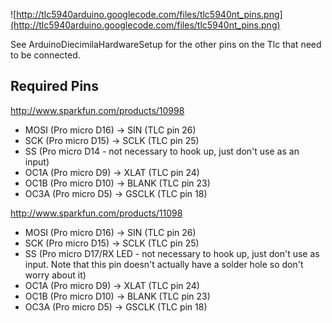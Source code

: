 ![http://tlc5940arduino.googlecode.com/files/tlc5940nt_pins.png](http://tlc5940arduino.googlecode.com/files/tlc5940nt_pins.png)

See ArduinoDiecimilaHardwareSetup for the other pins on the Tlc that need to be connected.

## Required Pins ##

http://www.sparkfun.com/products/10998
  * MOSI (Pro micro D16) -> SIN (TLC pin 26)
  * SCK (Pro micro D15) -> SCLK (TLC pin 25)
  * SS (Pro micro D14 - not necessary to hook up, just don't use as an input)
  * OC1A (Pro micro D9) -> XLAT (TLC pin 24)
  * OC1B (Pro micro D10) -> BLANK (TLC pin 23)
  * OC3A (Pro micro D5) -> GSCLK (TLC pin 18)

http://www.sparkfun.com/products/11098
  * MOSI (Pro micro D16) -> SIN (TLC pin 26)
  * SCK (Pro micro D15) -> SCLK (TLC pin 25)
  * SS (Pro micro D17/RX LED - not necessary to hook up, just don't use as input.  Note that this pin doesn't actually have a solder hole so don't worry about it)
  * OC1A (Pro micro D9) -> XLAT (TLC pin 24)
  * OC1B (Pro micro D10) -> BLANK (TLC pin 23)
  * OC3A (Pro micro D5) -> GSCLK (TLC pin 18)